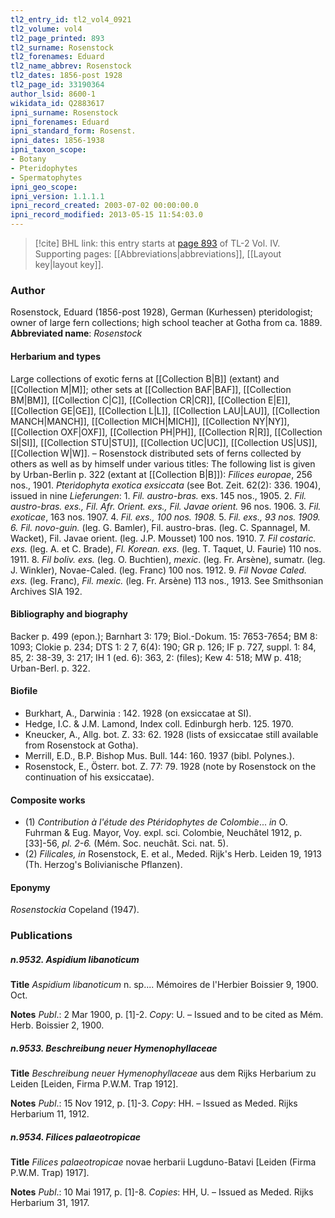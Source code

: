 ```yaml
---
tl2_entry_id: tl2_vol4_0921
tl2_volume: vol4
tl2_page_printed: 893
tl2_surname: Rosenstock
tl2_forenames: Eduard
tl2_name_abbrev: Rosenstock
tl2_dates: 1856-post 1928
tl2_page_id: 33190364
author_lsid: 8600-1
wikidata_id: Q2883617
ipni_surname: Rosenstock
ipni_forenames: Eduard
ipni_standard_form: Rosenst.
ipni_dates: 1856-1938
ipni_taxon_scope: 
- Botany
- Pteridophytes
- Spermatophytes
ipni_geo_scope: 
ipni_version: 1.1.1.1
ipni_record_created: 2003-07-02 00:00:00.0
ipni_record_modified: 2013-05-15 11:54:03.0
---
```



> [!cite] BHL link: this entry starts at [page 893](https://www.biodiversitylibrary.org/page/33190364) of TL-2 Vol. IV.
> Supporting pages: [[Abbreviations|abbreviations]], [[Layout key|layout key]].

### Author

Rosenstock, Eduard (1856-post 1928), German (Kurhessen) pteridologist; owner of large fern collections; high school teacher at Gotha from ca. 1889. 
**Abbreviated name**: *Rosenstock*

#### Herbarium and types

Large collections of exotic ferns at [[Collection B|B]] (extant) and [[Collection M|M]]; other sets at [[Collection BAF|BAF]], [[Collection BM|BM]], [[Collection C|C]], [[Collection CR|CR]], [[Collection E|E]], [[Collection GE|GE]], [[Collection L|L]], [[Collection LAU|LAU]], [[Collection MANCH|MANCH]], [[Collection MICH|MICH]], [[Collection NY|NY]], [[Collection OXF|OXF]], [[Collection PH|PH]], [[Collection R|R]], [[Collection SI|SI]], [[Collection STU|STU]], [[Collection UC|UC]], [[Collection US|US]], [[Collection W|W]]. – Rosenstock distributed sets of ferns collected by others as well as by himself under various titles: The following list is given by Urban-Berlin p. 322 (extant at [[Collection B|B]]):
*Filices europae*, 256 nos., 1901.
*Pteridophyta exotica exsiccata* (see Bot. Zeit. 62(2): 336. 1904), issued in nine *Lieferungen*: 1. *Fil. austro-bras.* exs. 145 nos., 1905.
2. *Fil. austro-bras. exs., Fil. Afr. Orient. exs., Fil. Javae orient.* 96 nos. 1906. 3. *Fil. exoticae*, 163 nos. 1907.
4. *Fil. exs., 100 nos. 1908.*
5. *Fil. exs., 93 nos. 1909.*
*6. Fil. novo-guin.* (leg. G. Bamler), Fil. austro-bras. (leg. C. Spannagel, M. Wacket), Fil. Javae orient. (leg. J.P. Mousset) 100 nos. 1910.
7. *Fil costaric. exs.* (leg. A. et C. Brade), *Fl. Korean. exs.* (leg. T. Taquet, U. Faurie) 110 nos. 1911.
8. *Fil boliv. exs.* (leg. O. Buchtien), *mexic*. (leg. Fr. Arsène), sumatr. (leg. J. Winkler), Novae-Caled. (leg. Franc) 100 nos. 1912.
9. *Fil Novae Caled. exs.* (leg. Franc), *Fil. mexic.* (leg. Fr. Arsène) 113 nos., 1913. See Smithsonian Archives SIA 192.

#### Bibliography and biography

Backer p. 499 (epon.); Barnhart 3: 179; Biol.-Dokum. 15: 7653-7654; BM 8: 1093; Clokie p. 234; DTS 1: 2 7, 6(4): 190; GR p. 126; IF p. 727, suppl. 1: 84, 85, 2: 38-39, 3: 217; IH 1 (ed. 6): 363, 2: (files); Kew 4: 518; MW p. 418; Urban-Berl. p. 322.

#### Biofile

- Burkhart, A., Darwinia : 142. 1928 (on exsiccatae at SI).
- Hedge, I.C. & J.M. Lamond, Index coll. Edinburgh herb. 125. 1970.
- Kneucker, A., Allg. bot. Z. 33: 62. 1928 (lists of exsiccatae still available from Rosenstock at Gotha).
- Merrill, E.D., B.P. Bishop Mus. Bull. 144: 160. 1937 (bibl. Polynes.).
- Rosenstock, E., Österr. bot. Z. 77: 79. 1928 (note by Rosenstock on the continuation of his exsiccatae).

#### Composite works

- (1) *Contribution à l'étude des Ptéridophytes de Colombie*... *in* O. Fuhrman & Eug. Mayor, Voy. expl. sci. Colombie, Neuchâtel 1912, p. \[33\]-56, *pl. 2-6.* (Mém. Soc. neuchât. Sci. nat. 5).
- (2) *Filicales, in* Rosenstock, E. et al., Meded. Rijk's Herb. Leiden 19, 1913 (Th. Herzog's Bolivianische Pflanzen).

#### Eponymy

*Rosenstockia* Copeland (1947).

### Publications

##### n.9532. Aspidium libanoticum

**Title**
*Aspidium libanoticum* n. sp.... Mémoires de l'Herbier Boissier 9, 1900. Oct.

**Notes**
*Publ*.: 2 Mar 1900, p. \[1\]-2. *Copy*: U. – Issued and to be cited as Mém. Herb. Boissier 2, 1900.

##### n.9533. Beschreibung neuer Hymenophyllaceae

**Title**
*Beschreibung neuer Hymenophyllaceae* aus dem Rijks Herbarium zu Leiden \[Leiden, Firma P.W.M. Trap 1912\].

**Notes**
*Publ*.: 15 Nov 1912, p. \[1\]-3. *Copy*: HH. – Issued as Meded. Rijks Herbarium 11, 1912.

##### n.9534. Filices palaeotropicae

**Title**
*Filices palaeotropicae* novae herbarii Lugduno-Batavi \[Leiden (Firma P.W.M. Trap) 1917\].

**Notes**
*Publ*.: 10 Mai 1917, p. \[1\]-8. *Copies*: HH, U. – Issued as Meded. Rijks Herbarium 31, 1917.

